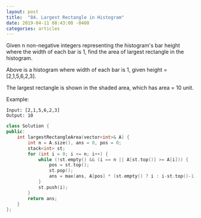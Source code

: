 ```yaml
---
layout: post
title:  "84. Largest Rectangle in Histogram"
date: 2019-04-11 08:43:00 -0400
categories: articles
---
```

Given n non-negative integers representing the histogram's bar height where the width of each bar is 1, find the area of largest rectangle in the histogram.

Above is a histogram where width of each bar is 1, given height = [2,1,5,6,2,3].

The largest rectangle is shown in the shaded area, which has area = 10 unit.

Example:
```
Input: [2,1,5,6,2,3]
Output: 10
```

```c++
class Solution {
public:
    int largestRectangleArea(vector<int>& A) {
        int n = A.size(), ans = 0, pos = 0;
        stack<int> st;
        for (int i = 0; i <= n; i++) {
            while (!st.empty() && (i == n || A[st.top()] >= A[i])) {
                pos = st.top(); 
                st.pop();
                ans = max(ans, A[pos] * (st.empty() ? i : i-st.top()-1));
            }
            st.push(i);
        }
        return ans;
    }
};
```